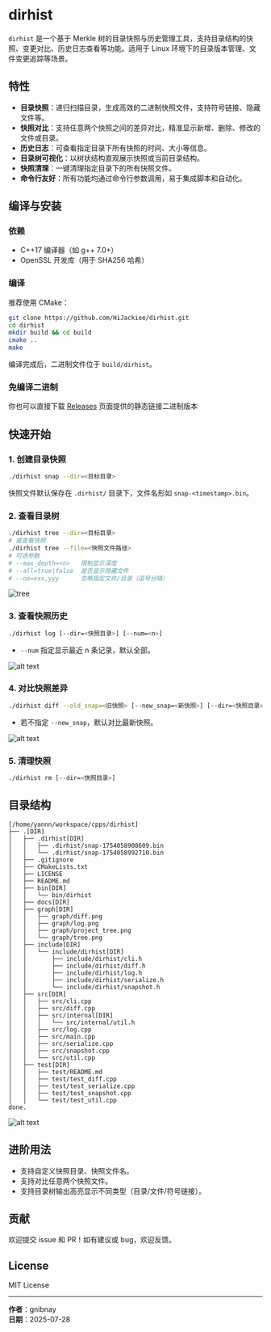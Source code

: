 # dirhist

`dirhist` 是一个基于 Merkle 树的目录快照与历史管理工具，支持目录结构的快照、变更对比、历史日志查看等功能。适用于 Linux 环境下的目录版本管理、文件变更追踪等场景。

## 特性

- **目录快照**：递归扫描目录，生成高效的二进制快照文件，支持符号链接、隐藏文件等。
- **快照对比**：支持任意两个快照之间的差异对比，精准显示新增、删除、修改的文件或目录。
- **历史日志**：可查看指定目录下所有快照的时间、大小等信息。
- **目录树可视化**：以树状结构直观展示快照或当前目录结构。
- **快照清理**：一键清理指定目录下的所有快照文件。
- **命令行友好**：所有功能均通过命令行参数调用，易于集成脚本和自动化。

## 编译与安装

### 依赖

- C++17 编译器（如 g++ 7.0+）
- OpenSSL 开发库（用于 SHA256 哈希）

### 编译

推荐使用 CMake：

```bash
git clone https://github.com/HiJackiee/dirhist.git
cd dirhist
mkdir build && cd build
cmake ..
make
```

编译完成后，二进制文件位于 `build/dirhist`。

### 免编译二进制

你也可以直接下载 [Releases](https://github.com/HiJackiee/dirhist/releases) 页面提供的静态链接二进制版本

## 快速开始

### 1. 创建目录快照

```bash
./dirhist snap --dir=<目标目录>
```

快照文件默认保存在 `.dirhist/` 目录下，文件名形如 `snap-<timestamp>.bin`。

### 2. 查看目录树

```bash
./dirhist tree --dir=<目标目录>
# 或查看快照
./dirhist tree --file=<快照文件路径>
# 可选参数
# --max_depth=<n>   限制显示深度
# --all=true|false  是否显示隐藏文件
# --no=xxx,yyy      忽略指定文件/目录（逗号分隔）
```
![tree](graph/tree.png)

### 3. 查看快照历史

```bash
./dirhist log [--dir=<快照目录>] [--num=<n>]
```
- `--num` 指定显示最近 n 条记录，默认全部。

![alt text](graph/log.png)

### 4. 对比快照差异

```bash
./dirhist diff --old_snap=<旧快照> [--new_snap=<新快照>] [--dir=<快照目录>]
```
- 若不指定 `--new_snap`，默认对比最新快照。

![alt text](graph/diff.png)

### 5. 清理快照

```bash
./dirhist rm [--dir=<快照目录>]
```

## 目录结构

```
[/home/yannn/workspace/cpps/dirhist]
├── .[DIR]
│   ├── .dirhist[DIR]
│   │   ├── .dirhist/snap-1754058908609.bin
│   │   └── .dirhist/snap-1754058992710.bin
│   ├── .gitignore
│   ├── CMakeLists.txt
│   ├── LICENSE
│   ├── README.md
│   ├── bin[DIR]
│   │   └── bin/dirhist
│   ├── docs[DIR]
│   ├── graph[DIR]
│   │   ├── graph/diff.png
│   │   ├── graph/log.png
│   │   ├── graph/project_tree.png
│   │   └── graph/tree.png
│   ├── include[DIR]
│   │   └── include/dirhist[DIR]
│   │       ├── include/dirhist/cli.h
│   │       ├── include/dirhist/diff.h
│   │       ├── include/dirhist/log.h
│   │       ├── include/dirhist/serialize.h
│   │       └── include/dirhist/snapshot.h
│   ├── src[DIR]
│   │   ├── src/cli.cpp
│   │   ├── src/diff.cpp
│   │   ├── src/internal[DIR]
│   │   │   └── src/internal/util.h
│   │   ├── src/log.cpp
│   │   ├── src/main.cpp
│   │   ├── src/serialize.cpp
│   │   ├── src/snapshot.cpp
│   │   └── src/util.cpp
│   ├── test[DIR]
│   │   ├── test/README.md
│   │   ├── test/test_diff.cpp
│   │   ├── test/test_serialize.cpp
│   │   ├── test/test_snapshot.cpp
│   │   └── test/test_util.cpp
done.
```
![alt text](graph/project_tree.png)
## 进阶用法

- 支持自定义快照目录、快照文件名。
- 支持对比任意两个快照文件。
- 支持目录树输出高亮显示不同类型（目录/文件/符号链接）。

## 贡献

欢迎提交 issue 和 PR！如有建议或 bug，欢迎反馈。

## License

MIT License

---

**作者**：gnibnay  
**日期**：2025-07-28
